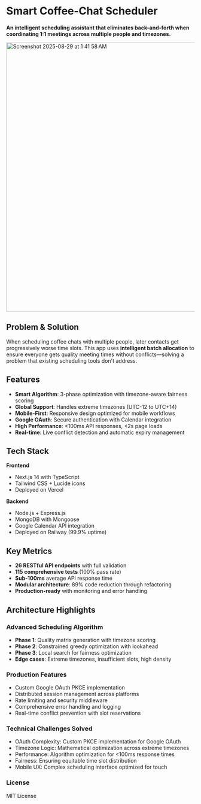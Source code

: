 # Smart Coffee-Chat Scheduler

**An intelligent scheduling assistant that eliminates back-and-forth when coordinating 1:1 meetings across multiple people and timezones.**


<img width="1285" height="718" alt="Screenshot 2025-08-29 at 1 41 58 AM" src="https://github.com/user-attachments/assets/6dbbd22d-592a-44de-ade4-876b8b5473c9" />

## Problem & Solution

When scheduling coffee chats with multiple people, later contacts get progressively worse time slots. This app uses **intelligent batch allocation** to ensure everyone gets quality meeting times without conflicts—solving a problem that existing scheduling tools don't address.

## Features

- **Smart Algorithm**: 3-phase optimization with timezone-aware fairness scoring
- **Global Support**: Handles extreme timezones (UTC-12 to UTC+14)
- **Mobile-First**: Responsive design optimized for mobile workflows
- **Google OAuth**: Secure authentication with Calendar integration
- **High Performance**: <100ms API responses, <2s page loads
- **Real-time**: Live conflict detection and automatic expiry management

## Tech Stack

**Frontend**
- Next.js 14 with TypeScript
- Tailwind CSS + Lucide icons
- Deployed on Vercel

**Backend**
- Node.js + Express.js
- MongoDB with Mongoose
- Google Calendar API integration
- Deployed on Railway (99.9% uptime)

## Key Metrics

- **26 RESTful API endpoints** with full validation
- **115 comprehensive tests** (100% pass rate)
- **Sub-100ms** average API response time
- **Modular architecture**: 89% code reduction through refactoring
- **Production-ready** with monitoring and error handling

## Architecture Highlights

### Advanced Scheduling Algorithm
- **Phase 1**: Quality matrix generation with timezone scoring
- **Phase 2**: Constrained greedy optimization with lookahead
- **Phase 3**: Local search for fairness optimization
- **Edge cases**: Extreme timezones, insufficient slots, high density

### Production Features
- Custom Google OAuth PKCE implementation
- Distributed session management across platforms
- Rate limiting and security middleware
- Comprehensive error handling and logging
- Real-time conflict prevention with slot reservations

### Technical Challenges Solved

- OAuth Complexity: Custom PKCE implementation for Google OAuth
- Timezone Logic: Mathematical optimization across extreme timezones
- Performance: Algorithm optimization for <100ms response times
- Fairness: Ensuring equitable time slot distribution
- Mobile UX: Complex scheduling interface optimized for touch

### License
MIT License
